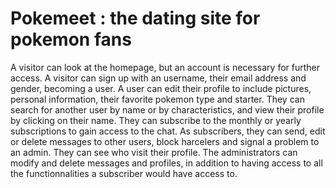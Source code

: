 # Pokemeet : the dating site for pokemon fans
A visitor can look at the homepage, but an account is necessary for further access.
A visitor can sign up with an username, their email address and gender, becoming a user.
A user can edit their profile to include pictures, personal information, their favorite pokemon type and starter.
They can search for another user by name or by characteristics, and view their profile by clicking on their name.
They can subscribe to the monthly or yearly subscriptions to gain access to the chat.
As subscribers, they can send, edit or delete messages to other users, block harcelers and signal a problem to an admin. 
They can see who visit their profile.
The administrators can modify and delete messages and profiles, in addition to having access to all the functionnalities a subscriber would have access to.

